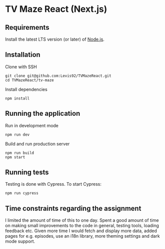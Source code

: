 # TV Maze React (Next.js)

## Requirements
Install the latest LTS version (or later) of [Node.js](https://nodejs.org/en).

## Installation
Clone with SSH
```
git clone git@github.com:Levis92/TVMazeReact.git
cd TVMazeReact/tv-maze
```

Install dependencies
```
npm install
```

## Running the application
Run in development mode
```
npm run dev
```

Build and run production server
```
npm run build
npm start
```

## Running tests
Testing is done with Cypress. To start Cypress:
```
npm run cypress
```

## Time constraints regarding the assignment
I limited the amount of time of this to one day. Spent a good amount of time on making small improvements to the code in general, testing tools, loading feedback etc. Given more time I would fetch and display more data, added pages for e.g. episodes, use an i18n library, more theming settings and dark mode support.
